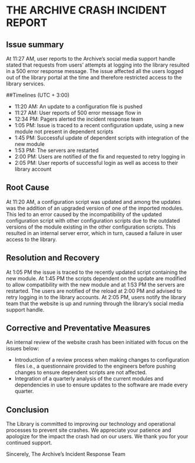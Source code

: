 # THE ARCHIVE CRASH INCIDENT REPORT 
	
## Issue summary
At 11:27 AM, user reports to the Archive’s social media support handle stated that requests from users’ attempts at logging into the library resulted in a 500 error response message. The issue affected all the users logged out of the library portal at the time and therefore restricted access to the library services.

##Timelines (UTC + 3:00)
- 11:20 AM: An update to a configuration file is pushed
- 11:27 AM: User reports of 500 error message flow in
- 12:34 PM: Pagers alerted the incident response team
- 1:05 PM: Issue is traced to a recent configuration update, using a new module not present in dependent scripts
- 1:45 PM: Successful update of dependent scripts with integration of the new module
- 1:53 PM: The servers are restarted
- 2:00 PM: Users are notified of the fix and requested to retry logging in
- 2:05 PM: User reports of successful login as well as access to their library account

## Root Cause
At 11:20 AM, a configuration script was updated and among the updates was the addition of an upgraded version of one of the imported modules. This led to an error caused by the incompatibility of the updated configuration script with other configuration scripts due to the outdated versions of the module existing in the other configuration scripts. This resulted in an internal server error, which in turn, caused a failure in user access to the library.

## Resolution and Recovery
At 1:05 PM the issue is traced to the recently updated script containing the new module. At 1:45 PM the scripts dependent on the update are modified to allow compatibility with the new module and at 1:53 PM the servers are restarted. The users are notified of the reload at 2:00 PM and advised to retry logging in to the library accounts. At 2:05 PM, users notify the library team that the website is up and running through the library’s social media support handle.

## Corrective and Preventative Measures
An internal review of the website crash has been initiated with focus on the issues below:
- Introduction of a review process when making changes to configuration files i.e., a questionnaire provided to the engineers before pushing changes to ensure dependent scripts are not affected.
- Integration of a quarterly analysis of the current modules and dependencies in use to ensure updates to the software are made every quarter.

## Conclusion
The Library is committed to improving our technology and operational processes to prevent site crashes. We appreciate your patience and apologize for the impact the crash had on our users. We thank you for your continued support.

Sincerely, 
The Archive’s Incident Response Team
